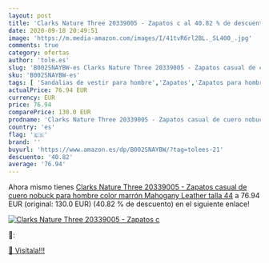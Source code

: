 ```yaml
---
layout: post
title: 'Clarks Nature Three 20339005 - Zapatos c al 40.82 % de descuento'
date: 2020-09-18 20:49:51
image: 'https://m.media-amazon.com/images/I/41tvR6rl2BL._SL400_.jpg'
comments: true
category: ofertas
author: 'tole.es'
slug: 'B002SNAYBW-es Clarks Nature Three 20339005 - Zapatos casual de cuero...'
sku: 'B002SNAYBW-es'
tags: [ 'Sandalias de vestir para hombre','Zapatos','Zapatos para hombre','Zapatos y complementos','zapatos', ]
actualPrice: 76.94 EUR
currency: EUR
price: 76.94
comparePrice: 130.0 EUR
prodname: 'Clarks Nature Three 20339005 - Zapatos casual de cuero nobuck para hombre  color marrón  Mahogany Leather   talla 44'
country: 'es'
flag: '🇪🇸'
brand: ''
buyurl: 'https://www.amazon.es/dp/B002SNAYBW/?tag=tolees-21'
descuento: '40.82'
average: '76.94'
---
```


Ahora mismo tienes [Clarks Nature Three 20339005 - Zapatos casual de cuero nobuck para hombre  color marrón  Mahogany Leather   talla 44](https://www.amazon.es/dp/B002SNAYBW/?tag=tolees-21) a 76.94 EUR (original: 130.0 EUR) (40.82 %  de descuento) en el siguiente enlace!

[![Clarks Nature Three 20339005 - Zapatos c](https://m.media-amazon.com/images/I/41tvR6rl2BL._SL400_.jpg)](https://www.amazon.es/dp/B002SNAYBW/?tag=tolees-21)

🔎:


[🛒 Visítala!!!](https://www.amazon.es/dp/B002SNAYBW/?tag=tolees-21)
